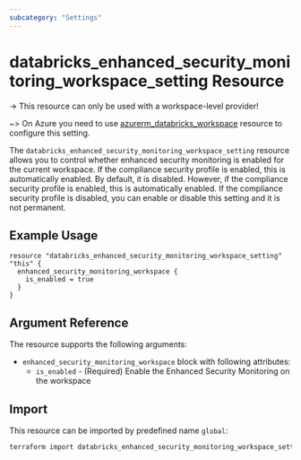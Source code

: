 ```yaml
---
subcategory: "Settings"
---
```


# databricks_enhanced_security_monitoring_workspace_setting Resource

-> This resource can only be used with a workspace-level provider!

~> On Azure you need to use [azurerm_databricks_workspace](https://registry.terraform.io/providers/hashicorp/azurerm/latest/docs/resources/databricks_workspace#enhanced_security_monitoring_enabled-1) resource to configure this setting.


The `databricks_enhanced_security_monitoring_workspace_setting` resource allows you to control whether enhanced security monitoring 
is enabled for the current workspace. If the compliance security profile is enabled, this is automatically enabled. By default, 
it is disabled. However, if the compliance security profile is enabled, this is automatically enabled. If the compliance security 
profile is disabled, you can enable or disable this setting and it is not permanent.

## Example Usage

```hcl
resource "databricks_enhanced_security_monitoring_workspace_setting" "this" {
  enhanced_security_monitoring_workspace {
    is_enabled = true
  }
}
```

## Argument Reference

The resource supports the following arguments:

 - `enhanced_security_monitoring_workspace` block with following attributes:
   - `is_enabled` - (Required) Enable the Enhanced Security Monitoring on the workspace

## Import

This resource can be imported by predefined name `global`:

```bash
terraform import databricks_enhanced_security_monitoring_workspace_setting.this global
```

